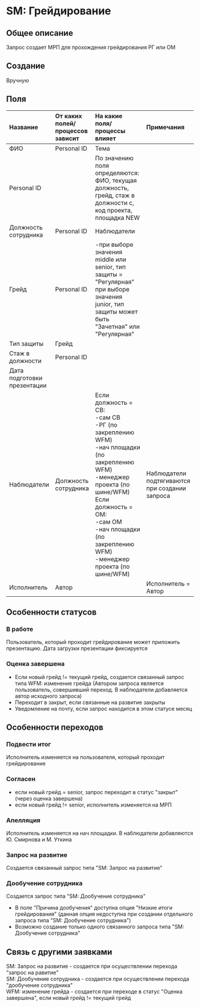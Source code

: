 # SM: Грейдирование
## Общее описание
Запрос создает МРП для прохождения грейдирования РГ или ОМ

## Создание
Вручную

## Поля

|Название|От каких полей/процессов зависит|На какие поля/процессы влияет|Примечания|
|:-|:-|:-|:-|
|ФИО|Personal ID|Тема||
|Personal ID||По значению поля определяются: ФИО, текущая должность, грейд, стаж в должности с, код проекта, площадка NEW||
|Должность сотрудника|Personal ID|Наблюдатели||
|Грейд|Personal ID|-при выборе значения middle или senior, тип защиты = "Регулярная" <br> при выборе значения junior, тип защиты может быть "Зачетная" или "Регулярная"||
|Тип защиты|Грейд|||
|Стаж в должности|Personal ID|||
|Дата подготовки презентации||||
|Наблюдатели|Должность сотрудника|Если должность = СВ: <br> -сам СВ <br> -РГ (по закреплению WFM) <br> -нач площадки (по закреплению WFM) <br> -менеджер проекта (по шине/WFM) <br>Если должность = ОМ: <br>-сам ОМ <br>-нач площадки (по закреплению WFM) <br>-менеджер проекта (по шине/WFM)|Наблюдатели подтягиваются при создании запроса|
|Исполнитель|Автор||Исполнитель = Автор|


## Особенности статусов
### В работе

Пользователь, который проходит грейдирование может приложить презентацию. Дата загрузки презентации фиксируется

### Оценка завершена
+ Если новый грейд != текущий грейд, создается связанный запрос типа WFM: изменение грейда (Автором запроса является пользователь, совершивший переход. В наблюдатели добавляется автор исходного запроса)
+ Переходит в закрыт, если связанные на развитие закрыты
+ Уведомление на почту, если запрос находится в этом статусе месяц <br>

## Особенности переходов
### Подвести итог

Исполнитель изменяется на пользователя, который проходит грейдирование

### Согласен
+ если новый грейд = senior, запрос переходит в статус "закрыт" (через оценка завершена)
+ если новый грейд != senior, исполнитель изменяется на МРП
### Апелляция 

Исполнитель изменяется на нач площадки. В наблюдатели добавляются Ю. Смирнова и М. Уткина

### Запрос на развитие

Создается связанный запрос типа "SM: Запрос на развитие"

### Дообучение сотрудника

Создается запрос типа "SM: Дообучение сотрудника"

+ В поле "Причина дообучения" доступна опция "Низкие итоги грейдирования" (данная опция недоступна при создании отдельного запроса типа "SM: Дообучение сотрудника")
+ Возможно создание только одного связанного запроса типа "SM: Дообучение сотрудника"
## Связь с другими заявками
SM: Запрос на развитие - создается при осуществлении перехода "запрос на равитие" <br>
SM: Дообучение сотрудника - создается при осуществлении перехода "дообучение сотрудника" <br>
WFM: изменение грейда - создается при переходе в статус "Оценка завершена", если новый грейд != текущий грейд
